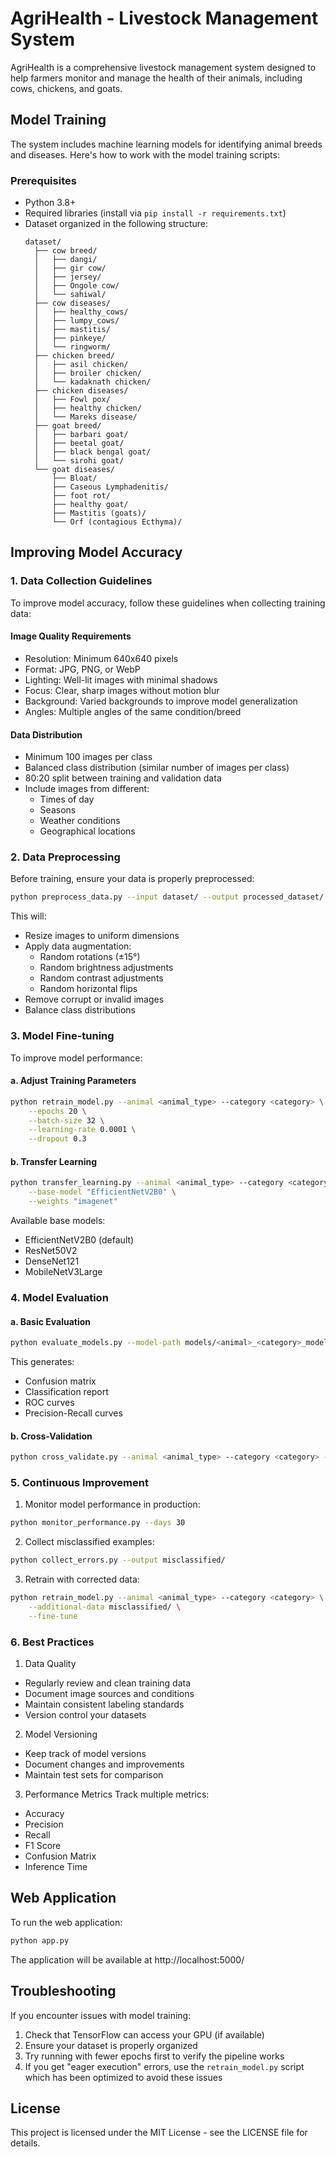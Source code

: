 # AgriHealth - Livestock Management System

AgriHealth is a comprehensive livestock management system designed to help farmers monitor and manage the health of their animals, including cows, chickens, and goats.

## Model Training

The system includes machine learning models for identifying animal breeds and diseases. Here's how to work with the model training scripts:

### Prerequisites

- Python 3.8+
- Required libraries (install via `pip install -r requirements.txt`)
- Dataset organized in the following structure:
  ```
  dataset/
    ├── cow breed/
    │   ├── dangi/
    │   ├── gir cow/
    │   ├── jersey/
    │   ├── Ongole cow/
    │   └── sahiwal/
    ├── cow diseases/
    │   ├── healthy_cows/
    │   ├── lumpy_cows/
    │   ├── mastitis/
    │   ├── pinkeye/
    │   └── ringworm/
    ├── chicken breed/
    │   ├── asil chicken/
    │   ├── broiler chicken/
    │   └── kadaknath chicken/
    ├── chicken diseases/
    │   ├── Fowl pox/
    │   ├── healthy chicken/
    │   └── Mareks disease/
    ├── goat breed/
    │   ├── barbari goat/
    │   ├── beetal goat/
    │   ├── black bengal goat/
    │   └── sirohi goat/
    └── goat diseases/
        ├── Bloat/
        ├── Caseous Lymphadenitis/
        ├── foot rot/
        ├── healthy goat/
        ├── Mastitis (goats)/
        └── Orf (contagious Ecthyma)/
  ```

## Improving Model Accuracy

### 1. Data Collection Guidelines

To improve model accuracy, follow these guidelines when collecting training data:

#### Image Quality Requirements
- Resolution: Minimum 640x640 pixels
- Format: JPG, PNG, or WebP
- Lighting: Well-lit images with minimal shadows
- Focus: Clear, sharp images without motion blur
- Background: Varied backgrounds to improve model generalization
- Angles: Multiple angles of the same condition/breed

#### Data Distribution
- Minimum 100 images per class
- Balanced class distribution (similar number of images per class)
- 80:20 split between training and validation data
- Include images from different:
  - Times of day
  - Seasons
  - Weather conditions
  - Geographical locations

### 2. Data Preprocessing

Before training, ensure your data is properly preprocessed:

```bash
python preprocess_data.py --input dataset/ --output processed_dataset/
```

This will:
- Resize images to uniform dimensions
- Apply data augmentation:
  - Random rotations (±15°)
  - Random brightness adjustments
  - Random contrast adjustments
  - Random horizontal flips
- Remove corrupt or invalid images
- Balance class distributions

### 3. Model Fine-tuning

To improve model performance:

#### a. Adjust Training Parameters
```bash
python retrain_model.py --animal <animal_type> --category <category> \
    --epochs 20 \
    --batch-size 32 \
    --learning-rate 0.0001 \
    --dropout 0.3
```

#### b. Transfer Learning
```bash
python transfer_learning.py --animal <animal_type> --category <category> \
    --base-model "EfficientNetV2B0" \
    --weights "imagenet"
```

Available base models:
- EfficientNetV2B0 (default)
- ResNet50V2
- DenseNet121
- MobileNetV3Large

### 4. Model Evaluation

#### a. Basic Evaluation
```bash
python evaluate_models.py --model-path models/<animal>_<category>_model.keras
```

This generates:
- Confusion matrix
- Classification report
- ROC curves
- Precision-Recall curves

#### b. Cross-Validation
```bash
python cross_validate.py --animal <animal_type> --category <category> --folds 5
```

### 5. Continuous Improvement

1. Monitor model performance in production:
```bash
python monitor_performance.py --days 30
```

2. Collect misclassified examples:
```bash
python collect_errors.py --output misclassified/
```

3. Retrain with corrected data:
```bash
python retrain_model.py --animal <animal_type> --category <category> \
    --additional-data misclassified/ \
    --fine-tune
```

### 6. Best Practices

1. Data Quality
- Regularly review and clean training data
- Document image sources and conditions
- Maintain consistent labeling standards
- Version control your datasets

2. Model Versioning
- Keep track of model versions
- Document changes and improvements
- Maintain test sets for comparison

3. Performance Metrics
Track multiple metrics:
- Accuracy
- Precision
- Recall
- F1 Score
- Confusion Matrix
- Inference Time

## Web Application

To run the web application:

```bash
python app.py
```

The application will be available at http://localhost:5000/

## Troubleshooting

If you encounter issues with model training:

1. Check that TensorFlow can access your GPU (if available)
2. Ensure your dataset is properly organized
3. Try running with fewer epochs first to verify the pipeline works
4. If you get "eager execution" errors, use the `retrain_model.py` script which has been optimized to avoid these issues

## License

This project is licensed under the MIT License - see the LICENSE file for details. 